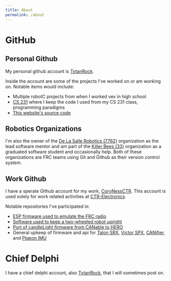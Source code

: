 ```yaml
---
title: About 
permalink: /about
---
```

# GitHub

## Personal Github
My personal github account is [TytanRock](https://github.com/TytanRock).

Inside the account are some of the projects I've worked on or am working on.
Notable items would include:
 - Multiple robotC projects from when I worked vex in high school
 - [CS 231](https://github.com/TytanRock/CS-231-Projects) where I keep the code I used from my CS 231 class, programming paradigms
 - [This website's source code](https://github.com/TytanRock/tytanrock.github.io)

## Robotics Organizations
I'm also the owner of the [De La Salle Robotics (7762)](https://github.com/De-La-Salle-Robotics) organization as the lead software mentor and am part of the [Killer Bees (33)](https://github.com/FRC33) organization as a graduated software student and occasionally help.
Both of these organizations are FRC teams using Git and Github as their version control system.

## Work Github
I have a sperate Github account for my work, [CoryNessCTR](https://github.com/CoryNessCTR).
This account is used solely for work related activities at [CTR-Electronics](http://www.ctr-electronics.com/).

Notable repositories I've participated in:
 - [ESP firmware used to emulate the FRC radio](https://github.com/CrossTheRoadElec/HERO-DriverStation)
 - [Software used to keep a two-wheeled robot upright](https://github.com/CrossTheRoadElec/CTRE-Balance-Bot)
 - [Port of candleLight firmware from CANable to HERO](https://github.com/CrossTheRoadElec/HERO-STM32F4-Applications)
 - General upkeep of firmware and api for [Talon SRX](http://www.ctr-electronics.com/talon-srx.html), [Victor SPX](http://www.ctr-electronics.com/victor-spx.html), [CANifier](http://www.ctr-electronics.com/can-can-canifier-driver-led-driver-gpio.html), and [Pigeon IMU](http://www.ctr-electronics.com/gadgeteer-imu-module-pigeon.html)

# Chief Delphi
I have a chief delphi account, also [TytanRock](https://www.chiefdelphi.com/u/TytanRock/), that I will sometimes post on.



